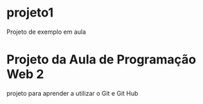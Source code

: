 # projeto1
Projeto de exemplo em aula

# Projeto da Aula de Programação Web 2
projeto para aprender a utilizar o Git e Git Hub
